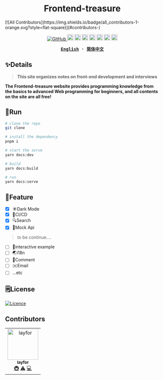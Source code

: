 <h1 align="center">Frontend-treasure</h1>
<!-- ALL-CONTRIBUTORS-BADGE:START - Do not remove or modify this section -->
[![All Contributors](https://img.shields.io/badge/all_contributors-1-orange.svg?style=flat-square)](#contributors-)
<!-- ALL-CONTRIBUTORS-BADGE:END -->

<p align="center">
  <a href="https://github.com/misitebao/yakia/blob/main/LICENSE">
    <img alt="GitHub" src="https://img.shields.io/github/license/misitebao/yakia"/>
  </a>
  <img height="20" src="https://img.shields.io/badge/vuejs-%2335495e.svg?style=for-the-badge&logo=vuedotjs&logoColor=%234FC08D" alt="VueJs" />
  <img height="20" src="https://img.shields.io/badge/vite-%23646CFF.svg?style=for-the-badge&logo=vite&logoColor=white" alt="Vite" />
  <img height="20" src="https://img.shields.io/badge/tailwindcss-%2338B2AC.svg?style=for-the-badge&logo=tailwind-css&logoColor=white" alt="TailwindCSS" />
  <img height="20" src="https://img.shields.io/badge/typescript-%23007ACC.svg?style=for-the-badge&logo=typescript&logoColor=white" alt="TypeScript" />
  <img height="20" src="https://img.shields.io/badge/spring-%236DB33F.svg?style=for-the-badge&logo=spring&logoColor=white" alt="Spring" />
  <img height="20" src="https://img.shields.io/badge/nestjs-%23E0234E.svg?style=for-the-badge&logo=nestjs&logoColor=white" alt="NestJS" />
  <img height="20" src="https://img.shields.io/badge/github-%23121011.svg?style=for-the-badge&logo=github&logoColor=white" alt="GitHub" />
  <br/>

</p>

<div align="center">
<strong>
<samp>

[English](README.md) · [简体中文](README.zh-CN.md)

</samp>
</strong>
</div>

## ✨Details

> **This site organizes notes on front-end development and interviews**

**The Frontend-treasure website provides programming knowledge from the basics to advanced Web programming for beginners, and all contents on the site are all free!**

## 🤖Run

```bash
# clone the repo
git clone

# install the dependency
pnpm i

# start the serve
yarn docs:dev

# build
yarn docs:build

# run
yarn docs:serve

```

## 🎉Feature

- [x] ☀️Dark Mode
- [x] 🐼CI/CD
- [x] 🔍Search
- [x] 🤖Mock Api

> to be continue....

- [ ] 🤖interactive example
- [ ] 🌏i18n
- [ ] 💬Comment
- [ ] ✉️Email
- [ ] ...etc

## 🗒️License

[![Licence](https://img.shields.io/github/license/Ileriayo/markdown-badges?style=for-the-badge)](./LICENSE)

## Contributors

<!-- ALL-CONTRIBUTORS-LIST:START - Do not remove or modify this section -->
<!-- prettier-ignore-start -->
<!-- markdownlint-disable -->
<table>
  <tbody>
    <tr>
      <td align="center"><a href="https://github.com/laylayfor"><img src="https://avatars.githubusercontent.com/u/66812728?v=4?s=100" width="100px;" alt="layfor"/><br /><sub><b>layfor</b></sub></a><br /><a href="#infra-laylayfor" title="Infrastructure (Hosting, Build-Tools, etc)">🚇</a> <a href="https://github.com/Frontend-treasure/Frontend-treasure/commits?author=laylayfor" title="Tests">⚠️</a> <a href="https://github.com/Frontend-treasure/Frontend-treasure/commits?author=laylayfor" title="Code">💻</a></td>
    </tr>
  </tbody>
</table>

<!-- markdownlint-restore -->
<!-- prettier-ignore-end -->

<!-- ALL-CONTRIBUTORS-LIST:END -->
<!-- prettier-ignore-start -->
<!-- markdownlint-disable -->

<!-- markdownlint-restore -->
<!-- prettier-ignore-end -->

<!-- ALL-CONTRIBUTORS-LIST:END -->
